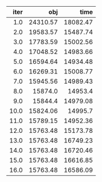 |   iter |        obj |       time |
| ------:| ----------:| ----------:|
|  $1.0$ | $24310.57$ | $18082.47$ |
|  $2.0$ | $19583.57$ | $15487.74$ |
|  $3.0$ | $17783.59$ | $15002.56$ |
|  $4.0$ | $17048.52$ | $14983.66$ |
|  $5.0$ | $16594.64$ | $14934.48$ |
|  $6.0$ | $16269.31$ | $15008.77$ |
|  $7.0$ | $15945.56$ | $14989.43$ |
|  $8.0$ |  $15874.0$ |  $14953.4$ |
|  $9.0$ |  $15844.4$ | $14979.08$ |
| $10.0$ | $15824.06$ |  $14995.7$ |
| $11.0$ | $15789.15$ | $14952.36$ |
| $12.0$ | $15763.48$ | $15173.78$ |
| $13.0$ | $15763.48$ | $16749.23$ |
| $14.0$ | $15763.48$ | $16720.46$ |
| $15.0$ | $15763.48$ | $16616.85$ |
| $16.0$ | $15763.48$ | $16586.09$ |

